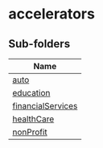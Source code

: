 
# accelerators


## Sub-folders

|Name|
|---|
|[auto](https://docs.microsoft.com/en-us/common-data-model/schema/core/applicationcommon/foundationcommon/crmcommon/accelerators/auto/overview)|
|[education](https://docs.microsoft.com/en-us/common-data-model/schema/core/applicationcommon/foundationcommon/crmcommon/accelerators/education/overview)|
|[financialServices](https://docs.microsoft.com/en-us/common-data-model/schema/core/applicationcommon/foundationcommon/crmcommon/accelerators/financialServices/overview)|
|[healthCare](https://docs.microsoft.com/en-us/common-data-model/schema/core/applicationcommon/foundationcommon/crmcommon/accelerators/healthCare/overview)|
|[nonProfit](https://docs.microsoft.com/en-us/common-data-model/schema/core/applicationcommon/foundationcommon/crmcommon/accelerators/nonProfit/overview)|



